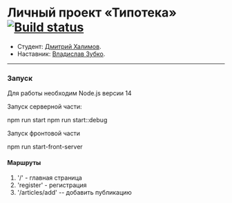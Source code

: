 # Личный проект «Типотека» [![Build status][travis-image]][travis-url]

* Студент: [Дмитрий Халимов](https://up.htmlacademy.ru/nodejs/3/user/1343543).
* Наставник: [Владислав Зубко](https://htmlacademy.ru/profile/id573447).


---
### Запуск

Для работы необходим Node.js версии 14

Запуск серверной части:

npm run start
npm run start::debug

Запуск фронтовой части

npm run start-front-server

[travis-image]: https://travis-ci.com/htmlacademy-nodejs/1343543-typoteka-3.svg?branch=master
[travis-url]: https://travis-ci.com/htmlacademy-nodejs/1343543-typoteka-3

#### Маршруты

1. '/' - главная страница
2. 'register' - регистрация
3. '/articles/add' -- добавить публикацию
